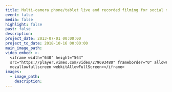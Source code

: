```yaml
---
title: Multi-camera phone/tablet live and recorded filming for social media
event: false
media: false
highlight: false
past: false
description:
project_date: 2013-07-01 00:00:00
project_to_date: 2018-10-16 00:00:00
main_image_path:
video_embed: >-
  <iframe width="640" height="564"
  src="https://player.vimeo.com/video/279693480" frameborder="0" allowFullScreen
  mozallowfullscreen webkitAllowFullScreen></iframe>
images:
  - image_path:
    description:
---
```


